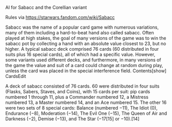 AI for Sabacc and the Corellian variant

Rules via https://starwars.fandom.com/wiki/Sabacc

Sabacc was the name of a popular card game with numerous variations, many of them including a hard-to-beat hand also called sabacc. Often played at high stakes, the goal of many versions of the game was to win the sabacc pot by collecting a hand with an absolute value closest to 23, but no higher. A typical sabacc deck comprised 76 cards (60 distributed in four suits plus 16 special cards), all of which had a specific value. However, some variants used different decks, and furthermore, in many versions of the game the value and suit of a card could change at random during play, unless the card was placed in the special interference field.
Contents[show]
CardsEdit

A deck of sabacc consisted of 76 cards. 60 were distributed in four suits (Flasks, Sabers, Staves, and Coins), with 15 cards per suit: pip cards numbered 1 through 11, plus a Commander numbered 12, a Mistress numbered 13, a Master numbered 14, and an Ace numbered 15. The other 16 were two sets of 8 special cards: Balance (numbered −11), The Idiot (0), Endurance (−8), Moderation (−14), The Evil One (−15), The Queen of Air and Darkness (−2), Demise (−13), and The Star (−17[15] or −10).[14] 
